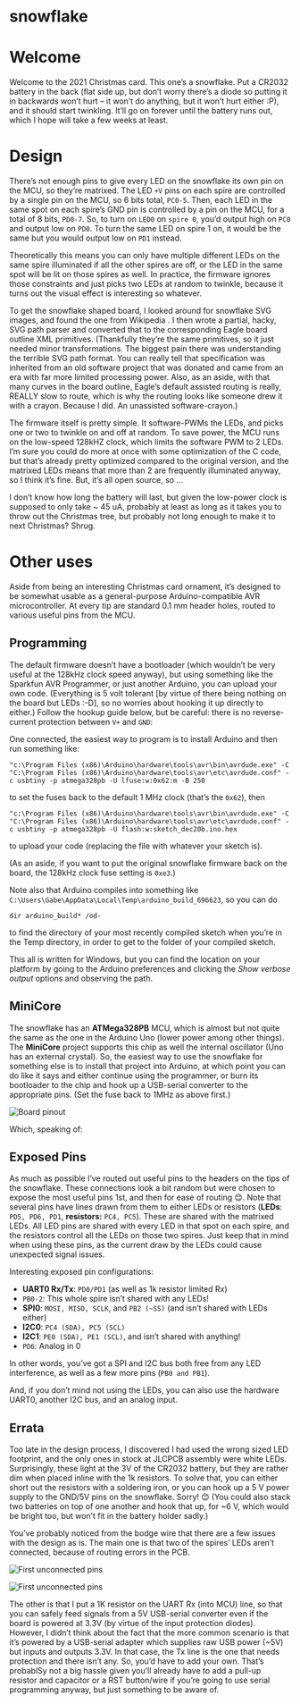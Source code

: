 # snowflake
 
# Welcome
Welcome to the 2021 Christmas card. This one’s a snowflake. Put a CR2032 battery in the back (flat side up, but don’t worry there’s a diode so putting it in backwards won’t hurt – it won’t do anything, but it won’t hurt either :P), and it should start twinkling. It’ll go on forever until the battery runs out, which I hope will take a few weeks at least.

# Design
There’s not enough pins to give every LED on the snowflake its own pin on the MCU, so they’re matrixed. The LED `+V` pins on each spire are controlled by a single pin on the MCU, so 6 bits total, `PC0-5`. Then, each LED in the same spot on each spire’s GND pin is controlled by a pin on the MCU, for a total of 8 bits, `PD0-7`. So, to turn on `LED0` on `spire 0`, you’d output high on `PC0` and output low on `PD0`. To turn the same LED on spire 1 on, it would be the same but you would output low on `PD1` instead.

Theoretically this means you can only have multiple different LEDs on the same spire illuminated if all the other spires are off, or the LED in the same spot will be lit on those spires as well. In practice, the firmware ignores those constraints and just picks two LEDs at random to twinkle, because it turns out the visual effect is interesting so whatever.

To get the snowflake shaped board, I looked around for snowflake SVG images, and found the one from Wikipedia <link>. I then wrote a partial, hacky, SVG path parser and converted that to the corresponding Eagle board outline XML primitives. (Thankfully they’re the same primitives, so it just needed minor transformations. The biggest pain there was understanding the terrible SVG path format. You can really tell that specification was inherited from an old software project that was donated and came from an era with far more limited processing power. Also, as an aside, with that many curves in the board outline, Eagle’s default assisted routing is really, REALLY slow to route, which is why the routing looks like someone drew it with a crayon. Because I did. An unassisted software-crayon.)

The firmware itself is pretty simple. It software-PWMs the LEDs, and picks one or two to twinkle on and off at random. To save power, the MCU runs on the low-speed 128kHZ clock, which limits the software PWM to 2 LEDs. I’m sure you could do more at once with some optimization of the C code, but that’s already pretty optimized compared to the original version, and the matrixed LEDs means that more than 2 are frequently illuminated anyway, so I think it’s fine. But, it’s all open source, so ...

I don’t know how long the battery will last, but given the low-power clock is supposed to only take ~ 45 uA, probably at least as long as it takes you to throw out the Christmas tree, but probably not long enough to make it to next Christmas? Shrug.

# Other uses
Aside from being an interesting Christmas card ornament, it’s designed to be somewhat usable as a general-purpose Arduino-compatible AVR microcontroller. At every tip are standard 0.1 mm header holes, routed to various useful pins from the MCU.

## Programming
The default firmware doesn’t have a bootloader (which wouldn’t be very useful at the 128kHz clock speed anyway), but using something like the Sparkfun AVR Programmer, or just another Arduino, you can upload your own code. (Everything is 5 volt tolerant [by virtue of there being nothing on the board but LEDs :-D], so no worries about hooking it up directly to either.) Follow the hookup guide below, but be careful: there is no reverse-current protection between `V+` and `GND`:
 
One connected, the easiest way to program is to install Arduino and then run something like:

```Batchfile
"c:\Program Files (x86)\Arduino\hardware\tools\avr\bin\avrdude.exe" -C "C:\Program Files (x86)\Arduino\hardware\tools\avr\etc\avrdude.conf" -c usbtiny -p atmega328pb -U lfuse:w:0x62:m -B 250
```

to set the fuses back to the default 1 MHz clock (that’s the `0x62`), then

```Batchfile
"c:\Program Files (x86)\Arduino\hardware\tools\avr\bin\avrdude.exe" -C "C:\Program Files (x86)\Arduino\hardware\tools\avr\etc\avrdude.conf" -c usbtiny -p atmega328pb -U flash:w:sketch_dec20b.ino.hex
```

to upload your code (replacing the file with whatever your sketch is).

(As an aside, if you want to put the original snowflake firmware back on the board, the 128kHz clock fuse setting is `0xe3`.)

Note also that Arduino compiles into something like `C:\Users\Gabe\AppData\Local\Temp\arduino_build_696623`, so you can do

```
dir arduino_build* /od-
```

to find the directory of your most recently compiled sketch when you’re in the Temp directory, in order to get to the folder of your compiled sketch.

This all is written for Windows, but you can find the location on your platform by going to the Arduino preferences and clicking the *Show verbose output* options and observing the path.

## MiniCore
The snowflake has an **ATMega328PB** MCU, which is almost but not quite the same as the one in the Arduino Uno (lower power among other things). The **MiniCore** project supports this chip as well the internal oscillator (Uno has an external crystal). So, the easiest way to use the snowflake for something else is to install that project into Arduino, at which point you can do like it says and either continue using the programmer, or burn its bootloader to the chip and hook up a USB-serial converter to the appropriate pins. (Set the fuse back to 1MHz as above first.)

![Board pinout](images/board_outline.png)

Which, speaking of:

## Exposed Pins
As much as possible I’ve routed out useful pins to the headers on the tips of the snowflake. These connections look a bit random but were chosen to expose the most useful pins 1st, and then for ease of routing 😊. Note that several pins have lines drawn from them to either LEDs or resistors (**LEDs**: `PD5, PD6, PD1`, **resistors:** `PC4, PC5`). These are shared with the matrixed LEDs. All LED pins are shared with every LED in that spot on each spire, and the resistors control all the LEDs on those two spires. Just keep that in mind when using these pins, as the current draw by the LEDs could cause unexpected signal issues.

Interesting exposed pin configurations:

* **UART0 Rx/Tx**: `PD0/PD1` (as well as 1k resistor limited Rx)
* `PB0-2`: This whole spire isn’t shared with any LEDs!
* **SPI0**: `MOSI, MISO, SCLK`, and `PB2 (~SS)` (and isn’t shared with LEDs either)
* **I2C0**: `PC4 (SDA), PC5 (SCL)`
* **I2C1**: `PE0 (SDA), PE1 (SCL)`, and isn’t shared with anything!
* `PD6`: Analog in 0

In other words, you’ve got a SPI and I2C bus both free from any LED interference, as well as a few more pins (`PB0 and PB1`).

And, if you don’t mind not using the LEDs, you can also use the hardware UART0, another I2C bus, and an analog input.

## Errata
Too late in the design process, I discovered I had used the wrong sized LED footprint, and the only ones in stock at JLCPCB assembly were white LEDs. Surprisingly, these light at the 3V of the CR2032 battery, but they are rather dim when placed inline with the 1k resistors. To solve that, you can either short out the resistors with a soldering iron, or you can hook up a 5 V power supply to the GND/5V pins on the snowflake. Sorry! 😊 (You could also stack two batteries on top of one another and hook that up, for ~6 V, which would be bright too, but won’t fit in the battery holder sadly.)

You’ve probably noticed from the bodge wire that there are a few issues with the design as is. The main one is that two of the spires’ LEDs aren’t connected, because of routing errors in the PCB.

![First unconnected pins](images/Screenshot-2021-12-22-172905.jpg)

![First unconnected pins](images/Screenshot-2021-12-22-172958.jpg)

The other is that I put a 1K resistor on the UART Rx (into MCU) line, so that you can safely feed signals from a 5V USB-serial converter even if the board is powered at 3.3V (by virtue of the input protection diodes). However, I didn’t think about the fact that the more common scenario is that it’s powered by a USB-serial adapter which supplies raw USB power (~5V) but inputs and outputs 3.3V. In that case, the Tx line is the one that needs protection and there isn’t any. So, you’d have to add your own. That’s probablSy not a big hassle given you’ll already have to add a pull-up resistor and capacitor or a RST button/wire if you’re going to use serial programming anyway, but just something to be aware of.
